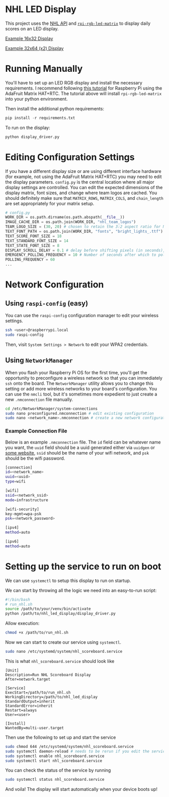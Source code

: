# NHL LED Display

This project uses the [NHL API](https://github.com/Zmalski/NHL-API-Reference) and [`rpi-rgb-led-matrix`](https://github.com/hzeller/rpi-rgb-led-matrix/tree/master) to display daily scores on an LED display.

[Example 16x32 Display](https://media2.giphy.com/media/v1.Y2lkPTc5MGI3NjExYjBoMGE2dG1rcWN2bm0zZjh2Mm83NTRvdDczdzRxZXJvbTJwNWJmdiZlcD12MV9pbnRlcm5hbF9naWZfYnlfaWQmY3Q9Zw/JUPn9ZXY5U3Y6KxcM8/giphy.gif)

[Example 32x64 (x2) Display](https://media2.giphy.com/media/v1.Y2lkPTc5MGI3NjExZnA3NmhxdmFsaTJ2cjhrMzVjcHAyc3N3cWNoYjNlY2R4NXpicHBsZSZlcD12MV9pbnRlcm5hbF9naWZfYnlfaWQmY3Q9Zw/So3XI5yCYzYygH5u9c/giphy.gif)

# Running Manually

You'll have to set up an LED RGB display and install the necessary requirements. I recommend following [this tutorial](https://learn.adafruit.com/adafruit-rgb-matrix-plus-real-time-clock-hat-for-raspberry-pi/driving-matrices) for Raspberry Pi using the AdaFruit Matrix HAT+RTC. The tutorial above will install `rpi-rgb-led-matrix` into your python environment.

Then install the additional python requirements:
```python
pip install -r requirements.txt
``` 

To run on the display:
```python
python display_driver.py
```

# Editing Configuration Settings

If you have a different display size or are using different interface hardware (for example, not using the AdaFruit Matrix HAT+RTC) you may need to edit the display parameters. `config.py` is the central location where all major display settings are controlled. You can edit the expected dimensions of the display matrix, font sizes, and change where team logos are cached. You should definitely make sure that `MATRIX_ROWS`, `MATRIX_COLS`, and `chain_length` are set appropriately for your matrix setup.

```python
# config.py
WORK_DIR = os.path.dirname(os.path.abspath(__file__))
IMAGE_CACHE_DIR = os.path.join(WORK_DIR, "nhl_team_logos")
TEAM_LOGO_SIZE = (30, 20) # chosen to retain the 3:2 aspect ratio for NHL logos
TEXT_FONT_PATH = os.path.join(WORK_DIR, "fonts", "bright_lights_.ttf")
TEXT_SCORE_FONT_SIZE = 18
TEXT_STANDARD_FONT_SIZE = 14
TEXT_STATE_FONT_SIZE = 8
DISPLAY_SCROLL_DELAY = 0.1 # delay before shifting pixels (in seconds), controls scroll speed
EMERGENCY_POLLING_FREQUENCY = 10 # Number of seconds after which to poll when there's a network error
POLLING_FREQUENCY = 60
...
```

# Network Configuration
## Using `raspi-config` (easy)
You can use the `raspi-config` configuration manager to edit your wireless settings.
```bash
ssh <user>@raspberrypi.local
sudo raspi-config
```
Then, visit `System Settings > Network` to edit your WPA2 credentials.

## Using `NetworkManager`
When you flash your Raspberry Pi OS for the first time, you'll get the opportunity to preconfigure a wireless network so that you can immediately `ssh` onto the board. The `NetworkManager` utility allows you to change this setting or add more wireless networks to your board's configuration. You can use the `nmcli` tool, but it's sometimes more expedient to just create a new `.nmconnection` file manually.

```bash
cd /etc/NetworkManager/system-connections
sudo nano preconfigured.nmconnection # edit existing configuration
sudo nano <network_name>.nmconnection # create a new network configuration
```
### Example Connection File
Below is an example `.nmconnection` file. The `id` field can be whatever name you want, the `uuid` field should be a uuid generated either via `uuidgen` or [some website](https://www.uuidgenerator.net/), `ssid` should be the name of your wifi network, and `psk` should be the wifi password.

```bash
[connection]
id=<network_name>
uuid=<uuid>
type=wifi

[wifi]
ssid=<network_ssid>
mode=infrastructure

[wifi-security]
key-mgmt=wpa-psk
psk=<network_password>

[ipv4]
method=auto

[ipv6]
method=auto
```

# Setting up the service to run on boot

We can use `systemctl` to setup this display to run on startup.

We can start by throwing all the logic we need into an easy-to-run script:
```bash
#!/bin/bash
# run_nhl.sh
source /path/to/your/venv/bin/activate
python /path/to/nhl_led_display/display_driver.py
```

Allow execution:
```bash
chmod +x /path/to/run_nhl.sh
```

Now we can start to create our service using `systemctl`.

```bash
sudo nano /etc/systemd/system/nhl_scoreboard.service
```

This is what `nhl_scoreboard.service` should look like
```
[Unit]
Description=Run NHL Scoreboard Display
After=network.target

[Service]
ExecStart=/path/to/run_nhl.sh
WorkingDirectory=/path/to/nhl_led_display
StandardOutput=inherit
StandardError=inherit
Restart=always
User=<user>

[Install]
WantedBy=multi-user.target
```

Then use the following to set up and start the service
```bash
sudo chmod 644 /etc/systemd/system/nhl_scoreboard.service
sudo systemctl daemon-reload # needs to be rerun if you edit the service file
sudo systemctl enable nhl_scoreboard.service
sudo systemctl start nhl_scoreboard.service
```

You can check the status of the service by running

```bash
sudo systemctl status nhl_scoreboard.service
```

And voila! The display will start automatically when your device boots up!
